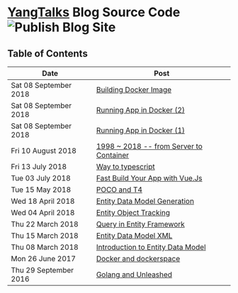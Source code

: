 # [YangTalks](en.yangtalks.com) Blog Source Code ![Publish Blog Site](https://github.com/zentby/zentby.github.io/workflows/Publish%20Blog%20Site/badge.svg?branch=blog)

## Table of Contents

|Date|Post|
|---|---|
|Sat 08 September 2018|[Building Docker Image](https://en.yangtalks.com/2018/dockerfile.html)|
|Sat 08 September 2018|[Running App in Docker (2)](https://en.yangtalks.com/2018/docker-compose.html)|
|Sat 08 September 2018|[Running App in Docker (1)](https://en.yangtalks.com/2018/docker-run.html)|
|Fri 10 August 2018|[1998 ~ 2018 -- from Server to Container](https://en.yangtalks.com/2018/docker-2.html)|
|Fri 13 July 2018|[Way to typescript](https://en.yangtalks.com/2018/way-to-typescript.html)|
|Tue 03 July 2018|[Fast Build Your App with Vue.Js](https://en.yangtalks.com/2018/vue-js.html)|
|Tue 15 May 2018|[POCO and T4](https://en.yangtalks.com/2018/poco-and-t4.html)|
|Wed 18 April 2018|[Entity Data Model Generation](https://en.yangtalks.com/2018/edm-generation.html)|
|Wed 04 April 2018|[Entity Object Tracking](https://en.yangtalks.com/2018/entity-object-tracking.html)|
|Thu 22 March 2018|[Query in Entity Framework](https://en.yangtalks.com/2018/query-in-ef.html)|
|Thu 15 March 2018|[Entity Data Model XML](https://en.yangtalks.com/2018/entity-data-model-xml.html)|
|Thu 08 March 2018|[Introduction to Entity Data Model](https://en.yangtalks.com/2018/introduction-to-entity-data-model.html)|
|Mon 26 June 2017|[Docker and dockerspace](https://en.yangtalks.com/2017/docker-and-dockerspace.html)|
|Thu 29 September 2016|[Golang and Unleashed](https://en.yangtalks.com/2016/golang-and-unleashed.html)|
